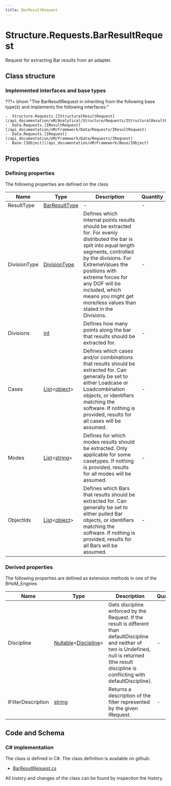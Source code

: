 ```yaml
---
title: BarResultRequest
---
```


# Structure.Requests.BarResultRequest

Request for extracting Bar results from an adapter.

## Class structure

### Implemented interfaces and base types

???+ bhom "The BarResultRequest in inheriting from the following base type(s) and implements the following interfaces:"

    -  Structure.Requests.[IStructuralResultRequest](/api_documentation/oM/Analytical/Structure/Requests/IStructuralResultRequest)
    -  Data.Requests.[IResultRequest](/api_documentation/oM/Framework/Data/Requests/IResultRequest)
    -  Data.Requests.[IRequest](/api_documentation/oM/Framework/Data/Requests/IRequest)
    -  Base.[IObject](/api_documentation/oM/Framework/Base/IObject)


## Properties



### Defining properties

The following properties are defined on the class

| Name             | Type             | Description      | Quantity         |
|------------------|------------------|------------------|------------------|
| ResultType | [BarResultType](/api_documentation/oM/Analytical/Structure/Requests/BarResultType) | - | - |
| DivisionType | [DivisionType](/api_documentation/oM/Analytical/Structure/Requests/DivisionType) | Defines which internal points results should be extracted for. For evenly distributed the bar is split into equal length segments, controlled by the divisions. For ExtremeValues the positions with extreme forces for any DOF will be included, which means you might get more/less values than stated in the Divisions. | - |
| Divisions | [int](https://learn.microsoft.com/en-us/dotnet/api/System.Int32?view=netstandard-2.0) | Defines how many points along the bar that results should be extracted for. | - |
| Cases | [List](https://learn.microsoft.com/en-us/dotnet/api/System.Collections.Generic.List-1?view=netstandard-2.0)&lt;[object](https://learn.microsoft.com/en-us/dotnet/api/System.Object?view=netstandard-2.0)&gt; | Defines which cases and/or combinations that results should be extracted for. Can generally be set to either Loadcase or Loadcombination objects, or identifiers matching the software. If nothing is provided, results for all cases will be assumed. | - |
| Modes | [List](https://learn.microsoft.com/en-us/dotnet/api/System.Collections.Generic.List-1?view=netstandard-2.0)&lt;[string](https://learn.microsoft.com/en-us/dotnet/api/System.String?view=netstandard-2.0)&gt; | Defines for which modes results should be extracted. Only applicable for some casetypes. If nothing is provided, results for all modes will be assumed. | - |
| ObjectIds | [List](https://learn.microsoft.com/en-us/dotnet/api/System.Collections.Generic.List-1?view=netstandard-2.0)&lt;[object](https://learn.microsoft.com/en-us/dotnet/api/System.Object?view=netstandard-2.0)&gt; | Defines which Bars that results should be extracted for. Can generally be set to either pulled Bar objects, or identifiers matching the software. If nothing is provided, results for all Bars will be assumed. | - |


### Derived properties

The following properties are defined as extension methods in one of the BHoM_Engines

| Name             | Type             | Description      | Quantity         | Engine           |
|------------------|------------------|------------------|------------------|------------------|
| Discipline | [Nullable](https://learn.microsoft.com/en-us/dotnet/api/System.Nullable-1?view=netstandard-2.0)&lt;[Discipline](/api_documentation/oM/Adapter/Adapters/Revit/Enums/Discipline)&gt; | Gets discipline enforced by the Request. If the result is different than defaultDiscipline and neither of two is Undefined, null is returned (the result discipline is conflicting with defaultDiscipline). | - | Revit_Engine |
| IFilterDescription | [string](https://learn.microsoft.com/en-us/dotnet/api/System.String?view=netstandard-2.0) | Returns a description of the filter represented by the given IRequest. | - | Revit_Engine |


## Code and Schema

### C# implementation

The class is defined in C#. The class definition is available on github:

- [BarResultRequest.cs](https://github.com/BHoM/BHoM/blob/develop/Structure_oM/Requests\BarResultRequest.cs)

All history and changes of the class can be found by inspection the history.

